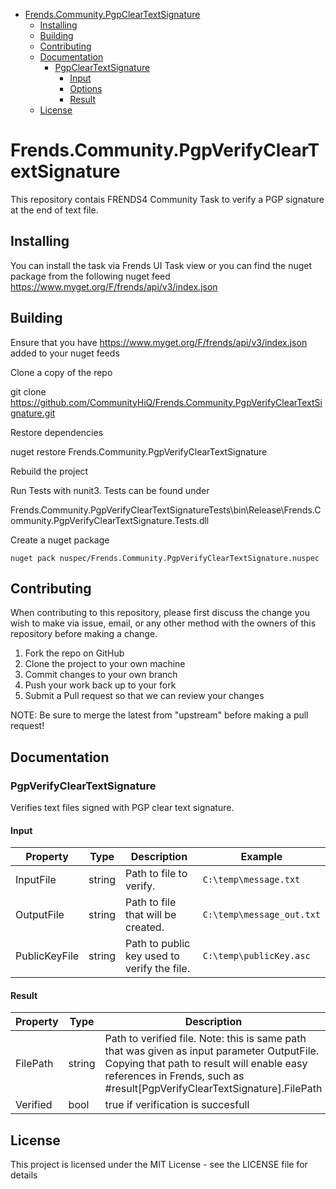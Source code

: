 - [Frends.Community.PgpClearTextSignature](#Frends.Community.PgpClearTextSignature)
   - [Installing](#installing)
   - [Building](#building)
   - [Contributing](#contributing)
   - [Documentation](#documentation)
      - [PgpClearTextSignature](#convertExcelFile)
		 - [Input](#input)
		 - [Options](#options)
		 - [Result](#result)
   - [License](#license)
       
# Frends.Community.PgpVerifyClearTextSignature
This repository contais FRENDS4 Community Task to verify a PGP signature at the end of text file. 

## Installing
You can install the task via Frends UI Task view or you can find the nuget package from the following nuget feed
https://www.myget.org/F/frends/api/v3/index.json

## Building
Ensure that you have https://www.myget.org/F/frends/api/v3/index.json added to your nuget feeds

Clone a copy of the repo

git clone https://github.com/CommunityHiQ/Frends.Community.PgpVerifyClearTextSignature.git

Restore dependencies

nuget restore Frends.Community.PgpVerifyClearTextSignature

Rebuild the project

Run Tests with nunit3. Tests can be found under

Frends.Community.PgpVerifyClearTextSignatureTests\bin\Release\Frends.Community.PgpVerifyClearTextSignature.Tests.dll

Create a nuget package

`nuget pack nuspec/Frends.Community.PgpVerifyClearTextSignature.nuspec`

## Contributing
When contributing to this repository, please first discuss the change you wish to make via issue, email, or any other method with the owners of this repository before making a change.

1. Fork the repo on GitHub
2. Clone the project to your own machine
3. Commit changes to your own branch
4. Push your work back up to your fork
5. Submit a Pull request so that we can review your changes

NOTE: Be sure to merge the latest from "upstream" before making a pull request!

## Documentation

### PgpVerifyClearTextSignature

Verifies text files signed with PGP clear text signature.

#### Input
| Property  | Type  | Description |Example|
|-----------|-------|-------------|-------|
| InputFile  | string | Path to file to verify. | `C:\temp\message.txt`
| OutputFile  | string | Path to file that will be created. | `C:\temp\message_out.txt`
| PublicKeyFile  | string | Path to public key used to verify the file. 	 | `C:\temp\publicKey.asc`

#### Result
| Property  | Type  | Description |Example|
|-----------|-------|-------------|-------|
| FilePath | string  | Path to verified file. Note: this is same path that was given as input parameter OutputFile. Copying that path to result will enable easy references in Frends, such as #result[PgpVerifyClearTextSignature].FilePath | `C:\temp\message_out.txt`
| Verified | bool  | true if verification is succesfull | true

## License
This project is licensed under the MIT License - see the LICENSE file for details
